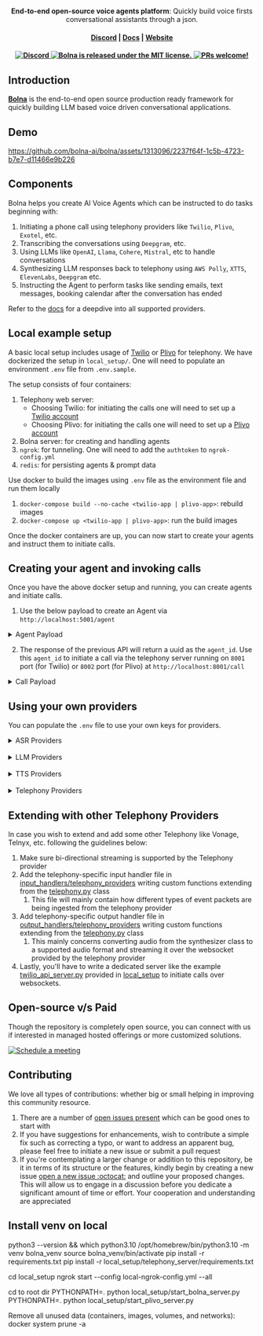 <h1 align="center">
</h1>
<p align="center">
  <p align="center"><b>End-to-end open-source voice agents platform</b>: Quickly build voice firsts conversational assistants through a json. </p>
</p>

<h4 align="center">
  <a href="https://discord.gg/yDfcqreByj">Discord</a> |
  <a href="https://docs.bolna.dev">Docs</a> |
  <a href="https://bolna.dev">Website</a>
</h4>

<h4 align="center">
  <a href="https://discord.gg/yDfcqreByj">
      <img src="https://img.shields.io/static/v1?label=Chat%20on&message=Discord&color=blue&logo=Discord&style=flat-square" alt="Discord">
  </a>
  <a href="https://github.com/bolna-ai/bolna/blob/main/LICENSE">
    <img src="https://img.shields.io/badge/license-MIT-blue.svg" alt="Bolna is released under the MIT license." />
  </a>
  <a href="https://github.com/bolna-ai/bolna/blob/main/CONTRIBUTING.md">
    <img src="https://img.shields.io/badge/PRs-Welcome-brightgreen" alt="PRs welcome!" />
  </a>
</h4>


## Introduction

**[Bolna](https://bolna.dev)** is the end-to-end open source production ready framework for quickly building LLM based voice driven conversational applications.


## Demo
https://github.com/bolna-ai/bolna/assets/1313096/2237f64f-1c5b-4723-b7e7-d11466e9b226



## Components
Bolna helps you create AI Voice Agents which can be instructed to do tasks beginning with:

1. Initiating a phone call using telephony providers like `Twilio`, `Plivo`, `Exotel`, etc.
2. Transcribing the conversations using `Deepgram`, etc.
3. Using LLMs like `OpenAI`, `Llama`, `Cohere`, `Mistral`,  etc to handle conversations
4. Synthesizing LLM responses back to telephony using `AWS Polly`, `XTTS`, `ElevenLabs`, `Deepgram` etc.
5. Instructing the Agent to perform tasks like sending emails, text messages, booking calendar after the conversation has ended

Refer to the [docs](https://docs.bolna.dev/providers) for a deepdive into all supported providers.


## Local example setup
A basic local setup includes usage of [Twilio](local_setup/telephony_server/twilio_api_server.py) or [Plivo](local_setup/telephony_server/plivo_api_server.py) for telephony. We have dockerized the setup in `local_setup/`. One will need to populate an environment `.env` file from `.env.sample`.

The setup consists of four containers:

1. Telephony web server:
   * Choosing Twilio: for initiating the calls one will need to set up a [Twilio account](https://www.twilio.com/docs/usage/tutorials/how-to-use-your-free-trial-account)
   * Choosing Plivo: for initiating the calls one will need to set up a [Plivo account](https://www.plivo.com/)
2. Bolna server: for creating and handling agents 
3. `ngrok`: for tunneling. One will need to add the `authtoken` to `ngrok-config.yml`
4. `redis`: for persisting agents & prompt data

Use docker to build the images using `.env` file as the environment file and run them locally
1. `docker-compose build --no-cache <twilio-app | plivo-app>`: rebuild images
2. `docker-compose up <twilio-app | plivo-app>`: run the build images

Once the docker containers are up, you can now start to create your agents and instruct them to initiate calls.



## Creating your agent and invoking calls
Once you have the above docker setup and running, you can create agents and initiate calls.
1. Use the below payload to create an Agent via `http://localhost:5001/agent`

<details>
<summary>Agent Payload</summary><br>

```yaml
{
    "agent_config": {
        "agent_name": "Alfred",
        "agent_type": "other",
        "agent_welcome_message": "Welcome",
        "tasks": [
            {
                "task_type": "conversation",
                "toolchain": {
                    "execution": "parallel",
                    "pipelines": [
                        [
                            "transcriber",
                            "llm",
                            "synthesizer"
                        ]
                    ]
                },
                "tools_config": {
                    "input": {
                        "format": "pcm",
                        "provider": "twilio"
                    },
                    "llm_agent": {
                        "agent_flow_type": "streaming",
                        "provider": "openai",
                        "request_json": true,
                        "model": "gpt-3.5-turbo-16k",
                        "use_fallback": true
                    },
                    "output": {
                        "format": "pcm",
                        "provider": "twilio"
                    },
                    "synthesizer": {
                        "audio_format": "wav",
                        "provider": "elevenlabs",
                        "stream": true,
                        "provider_config": {
                            "voice": "Meera - high quality, emotive",
                            "model": "eleven_turbo_v2_5",
                            "voice_id": "TTa58Hl9lmhnQEvhp1WM"
                        },
                        "buffer_size": 100.0
                    },
                    "transcriber": {
                        "encoding": "linear16",
                        "language": "en",
                        "provider": "deepgram",
                        "stream": true
                    }
                },
                "task_config": {
                    "hangup_after_silence": 30.0
                }
            }
        ]
    },
    "agent_prompts": {
        "task_1": {
            "system_prompt": "Ask if they are coming for party tonight"
        }
    }
}
```
</details>

2. The response of the previous API will return a uuid as the `agent_id`. Use this `agent_id` to initiate a call via the telephony server running on `8001` port (for Twilio) or `8002` port (for Plivo) at `http://localhost:8001/call`

<details>
<summary>Call Payload</summary><br>

```yaml
{
    "agent_id": "4c19700b-227c-4c2d-8bgf-42dfe4b240fc",
    "recipient_phone_number": "+19876543210",
}
```
</details>


## Using your own providers
You can populate the `.env` file to use your own keys for providers.

<details>

<summary>ASR Providers</summary><br>
These are the current supported ASRs Providers:

| Provider     | Environment variable to be added in `.env` file |
|--------------|-------------------------------------------------|
| Deepgram     | `DEEPGRAM_AUTH_TOKEN`                           |

</details>
&nbsp;<br>

<details>
<summary>LLM Providers</summary><br>
Bolna uses LiteLLM package to support multiple LLM integrations.

These are the current supported LLM Provider Family:
https://github.com/bolna-ai/bolna/blob/477e08d6800dbf02931abeeea883d78451b7d7e2/bolna/providers.py#L29-L44

For LiteLLM based LLMs, add either of the following to the `.env` file depending on your use-case:<br><br>
`LITELLM_MODEL_API_KEY`: API Key of the LLM<br>
`LITELLM_MODEL_API_BASE`: URL of the hosted LLM<br>
`LITELLM_MODEL_API_VERSION`: API VERSION for LLMs like Azure

For LLMs hosted via VLLM, add the following to the `.env` file:<br>
`VLLM_SERVER_BASE_URL`: URL of the hosted LLM using VLLM

</details>
&nbsp;<br>

<details>

<summary>TTS Providers</summary><br>
These are the current supported TTS Providers:
https://github.com/bolna-ai/bolna/blob/c8a0d1428793d4df29133119e354bc2f85a7ca76/bolna/providers.py#L7-L14

| Provider   | Environment variable to be added in `.env` file  |
|------------|--------------------------------------------------|
| AWS Polly  | Accessed from system wide credentials via ~/.aws |
| Elevenlabs | `ELEVENLABS_API_KEY`                             |
| OpenAI     | `OPENAI_API_KEY`                                 |
| Deepgram   | `DEEPGRAM_AUTH_TOKEN`                            |

</details>
&nbsp;<br>

<details>

<summary>Telephony Providers</summary><br>
These are the current supported Telephony Providers:

| Provider | Environment variable to be added in `.env` file                                                                                                                    |
|----------|--------------------------------------------------------------------------------------------------------------------------------------------------------------------|
| Twilio   | `TWILIO_ACCOUNT_SID`, `TWILIO_AUTH_TOKEN`, `TWILIO_PHONE_NUMBER`|
| Plivo    | `PLIVO_AUTH_ID`, `PLIVO_AUTH_TOKEN`, `PLIVO_PHONE_NUMBER`|

</details>


## Extending with other Telephony Providers
In case you wish to extend and add some other Telephony like Vonage, Telnyx, etc. following the guidelines below:
1. Make sure bi-directional streaming is supported by the Telephony provider
2. Add the telephony-specific input handler file in [input_handlers/telephony_providers](https://github.com/bolna-ai/bolna/tree/master/bolna/input_handlers/telephony_providers) writing custom functions extending from the [telephony.py](https://github.com/bolna-ai/bolna/blob/master/bolna/input_handlers/telephony.py) class
   1. This file will mainly contain how different types of event packets are being ingested from the telephony provider
3. Add telephony-specific output handler file in [output_handlers/telephony_providers](https://github.com/bolna-ai/bolna/tree/master/bolna/output_handlers/telephony_providers) writing custom functions extending from the [telephony.py](https://github.com/bolna-ai/bolna/blob/master/bolna/output_handlers/telephony.py) class
   1. This mainly concerns converting audio from the synthesizer class to a supported audio format and streaming it over the websocket provided by the telephony provider
4. Lastly, you'll have to write a dedicated server like the example [twilio_api_server.py](https://github.com/bolna-ai/bolna/blob/master/local_setup/telephony_server/twilio_api_server.py) provided in [local_setup](https://github.com/bolna-ai/bolna/blob/master/local_setup/telephony_server) to initiate calls over websockets.

## Open-source v/s Paid
Though the repository is completely open source, you can connect with us if interested in managed hosted offerings or more customized solutions.

<a href="https://calendly.com/bolna/30min"><img alt="Schedule a meeting" src="https://cdn.cookielaw.org/logos/122ecfc3-4694-42f1-863f-2db42d1b1e68/0bcbbcf4-9b83-4684-ba59-bc913c0d5905/c21bea90-f4f1-43d1-8118-8938bbb27a9d/logo.png" /></a>


## Contributing
We love all types of contributions: whether big or small helping in improving this community resource.

1. There are a number of [open issues present](https://github.com/bolna-ai/bolna/issues) which can be good ones to start with
2. If you have suggestions for enhancements, wish to contribute a simple fix such as correcting a typo, or want to address an apparent bug, please feel free to initiate a new issue or submit a pull request
2. If you're contemplating a larger change or addition to this repository, be it in terms of its structure or the features, kindly begin by creating a new issue [open a new issue :octocat:](https://github.com/bolna-ai/bolna/issues/new) and outline your proposed changes. This will allow us to engage in a discussion before you dedicate a significant amount of time or effort. Your cooperation and understanding are appreciated


## Install venv on local
python3 --version && which python3.10
/opt/homebrew/bin/python3.10 -m venv bolna_venv
source bolna_venv/bin/activate
pip install -r requirements.txt
pip install -r local_setup/telephony_server/requirements.txt

cd local_setup
ngrok start --config local-ngrok-config.yml --all

cd to root dir
PYTHONPATH=. python local_setup/start_bolna_server.py
PYTHONPATH=. python local_setup/start_plivo_server.py

Remove all unused data (containers, images, volumes, and networks):
docker system prune -a